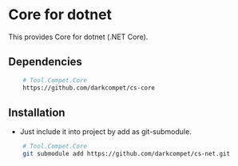# Core for dotnet

This provides Core for dotnet (.NET Core).


## Dependencies

```bash
	# Tool.Compet.Core
	https://github.com/darkcompet/cs-core
```


## Installation

- Just include it into project by add as git-submodule.
	
```bash
	# Tool.Compet.Core
	git submodule add https://github.com/darkcompet/cs-net.git
```
